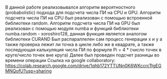 В данной работе реализовывался алгоритм вероятностного (probabolistic) подхода для подсчета числа ПИ на CPU и GPU. 
Алгоритм подсчета числа ПИ на CPU был реализован с помощью встроенной библиотеки random.
Алгоритм подсчета числа ПИ на GPU был реализован с помощью  модуля numba и функций библиотеки numba.random - xoroshiro128, данная функция является аналогом библиотеки CURAND
Был распараллелен сам процесс генерации х и у а также проверка лежит ли точка в цикле либо же в квадрате, а также последующая калькуляция числа ПИ по формуле Pi = 4 * (число точек в круге/число точек вне круга)
Далее был проведен подсчет разницы во времени операции
Ссылка на google collaboratory:
https://colab.research.google.com/drive/1qhb172YTTUNn0K6WKccrcTtgEGMNQofU?usp=sharing
